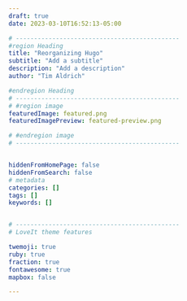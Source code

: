 ```yaml
---
draft: true
date: 2023-03-10T16:52:13-05:00

# ---------------------------------------------
#region Heading
title: "Reorganizing Hugo"
subtitle: "Add a subtitle"
description: "Add a description"
author: "Tim Aldrich"

#endregion Heading
# ---------------------------------------------
# #region image
featuredImage: featured.png
featuredImagePreview: featured-preview.png

# #endregion image
# ---------------------------------------------


hiddenFromHomePage: false
hiddenFromSearch: false
# metadata
categories: []
tags: []
keywords: []


# ---------------------------------------------
# LoveIt theme features

twemoji: true
ruby: true
fraction: true
fontawesome: true
mapbox: false

---
```


<!-- Start the post with an introductory paragraph suitable for a summary  -->
